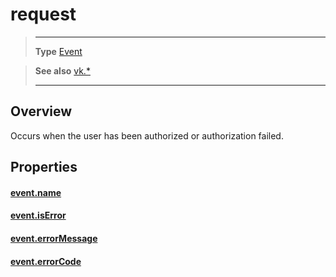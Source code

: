 # request

> --------------------- ------------------------------------------------------------------------------------------
> __Type__              [Event](https://docs.coronalabs.com/api/type/Event.html)

> __See also__          [vk.*](/plugin/vk/)
> --------------------- ------------------------------------------------------------------------------------------

## Overview

Occurs when the user has been authorized or authorization failed.

## Properties

#### [event.name](/plugin/vk/event/request/name)

#### [event.isError](/plugin/vk/event/request/isError)

#### [event.errorMessage](/plugin/vk/event/request/errorMessage)

#### [event.errorCode](/plugin/vk/event/request/errorCode)